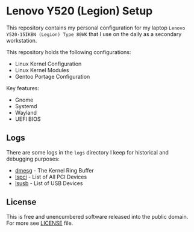 # Lenovo Y520 (Legion) Setup

This repository contains my personal configuration for my laptop
`Lenovo Y520-15IKBN (Legion) Type 80WK` that I use on the daily as
a secondary workstation.

This repository holds the following configurations:

- Linux Kernel Configuration
- Linux Kernel Modules
- Gentoo Portage Configuration

Key features:

- Gnome
- Systemd
- Wayland
- UEFI BIOS

## Logs

There are some logs in the `logs` directory I keep for historical and debugging
purposes:

- [dmesg](./logs/dmesg) - The Kernel Ring Buffer
- [lspci](./logs/lspci) - List of All PCI Devices
- [lsusb](./logs/lsusb) - List of USB Devices

## License

This is free and unencumbered software released into the public domain.
For more see [LICENSE](./LICENSE) file.
